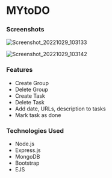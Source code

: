 # MYtoDO

### Screenshots

![Screenshot_20221029_103133](https://user-images.githubusercontent.com/86414146/198943107-ebf5ef6d-6532-4c9b-883b-1896c976f97d.png)


![Screenshot_20221029_103142](https://user-images.githubusercontent.com/86414146/198943081-d6362318-546a-4370-b54f-ca4a505e1378.png)


### Features
<ul>
  <li> Create Group </li>
  <li> Delete Group </li>
  <li> Create Task </li>
  <li> Delete Task </li>
  <li> Add date, URLs, description to tasks </li>
  <li> Mark task as done </li>
</ul>

### Technologies Used
<ul>
  <li>Node.js</li>
  <li>Express.js</li>
  <li>MongoDB</li>
  <li>Bootstrap</li>
  <li>EJS</li>
</ul>
